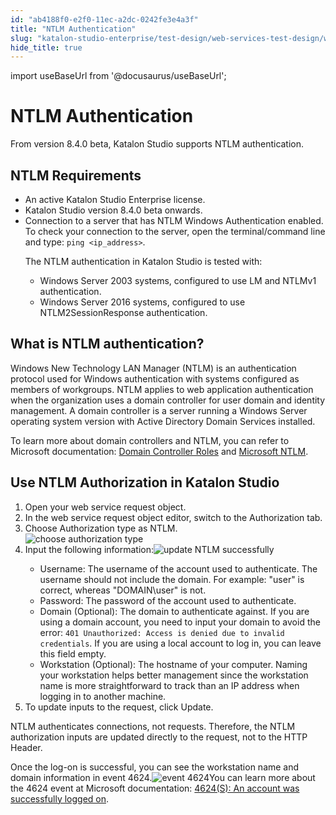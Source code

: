 ```yaml
---
id: "ab4188f0-e2f0-11ec-a2dc-0242fe3e4a3f"
title: "NTLM Authentication"
slug: "katalon-studio-enterprise/test-design/web-services-test-design/working-with-apiweb-services-project/ntlm-authentication"
hide_title: true
---
```

import useBaseUrl from '@docusaurus/useBaseUrl';


# <a id="concept-1256" class="anchor_top_offset"/><a id="ariaid-title1" class="anchor_top_offset"/>NTLM Authentication

<p xmlns="http://www.w3.org/1999/xhtml" className="shortdesc">From version 8.4.0 beta, Katalon Studio supports NTLM authentication.</p> 

## NTLM Requirements

<div xmlns="http://www.w3.org/1999/xhtml" className="p"><ul className="ul"><li className="li">An active Katalon Studio Enterprise license.</li><li className="li">Katalon Studio version 8.4.0 beta onwards.</li><li className="li">Connection to a server that has NTLM Windows Authentication enabled. To check your connection to the server, open the terminal/command line and type: <code className="ph codeph">ping &lt;ip_address&gt;</code>. <p className="p">The NTLM authentication in Katalon Studio is tested with:</p> <ul className="ul"><li className="li">Windows Server 2003 systems, configured to use LM and NTLMv1 authentication.</li><li className="li">Windows Server 2016 systems, configured to use NTLM2SessionResponse authentication.</li></ul></li></ul></div>

## <a id="concept-782" class="anchor_top_offset"/>What is NTLM authentication?

<p xmlns="http://www.w3.org/1999/xhtml" className="p">Windows New Technology LAN Manager (NTLM) is an authentication protocol used for Windows authentication with systems configured as members of workgroups. NTLM applies to web application authentication when the organization uses a domain controller for user domain and identity management. A domain controller is a server running a Windows Server operating system version with Active Directory Domain Services installed.</p> 
<p xmlns="http://www.w3.org/1999/xhtml" className="p">To learn more about domain controllers and NTLM, you can refer to Microsoft documentation: <a className="xref j-external-link" href="https://docs.microsoft.com/en-us/previous-versions/windows/it-pro/windows-server-2003/cc786438(v=ws.10)" target="_blank">Domain Controller Roles</a> and <a className="xref j-external-link" href="https://docs.microsoft.com/en-us/windows/win32/secauthn/microsoft-ntlm" target="_blank">Microsoft NTLM</a>.</p> 

## <a id="task-839" class="anchor_top_offset"/>Use NTLM Authorization in Katalon Studio

<ol xmlns="http://www.w3.org/1999/xhtml" className="ol steps"><li className="li step stepexpand"><span className="ph cmd">Open your web service request object. </span></li><li className="li step stepexpand"><span className="ph cmd">In the web service request object editor, switch to the <span className="ph uicontrol">Authorization</span> tab.</span></li><li className="li step stepexpand"><span className="ph cmd">Choose <span className="ph uicontrol">Authorization</span> type as <span className="ph uicontrol">NTLM</span>.</span><div className="itemgroup info"><img className="image" width={700} src={useBaseUrl("/9d918150-0263-11ed-a2dc-0242fe3e4a3f.png")} alt="choose authorization type" /></div></li><li className="li step stepexpand"><span className="ph cmd">Input the following information:<img className="image" width={700} src={useBaseUrl("/ab1d3810-e2f0-11ec-a2dc-0242fe3e4a3f.png")} alt="update NTLM successfully" /></span><div className="itemgroup info"><ul className="ul"><li className="li"><span className="ph uicontrol">Username</span>: The username of the account used to authenticate. The username should not include the domain. For example: "user" is correct, whereas "DOMAIN\user" is not.</li><li className="li"><span className="ph uicontrol">Password</span>: The password of the account used to authenticate.</li><li className="li"><span className="ph uicontrol">Domain (Optional)</span>: The domain to authenticate against. If you are using a domain account, you need to input your domain to avoid the error: <code className="ph codeph">401 Unauthorized: Access is denied due to invalid credentials</code>. If you are using a local account to log in, you can leave this field empty.</li><li className="li"><span className="ph uicontrol">Workstation (Optional)</span>: The hostname of your computer. Naming your workstation helps better management since the workstation name is more straightforward to track than an IP address when logging in to another machine.</li></ul></div></li><li className="li step stepexpand"><span className="ph cmd">To update inputs to the request, click <span className="ph uicontrol">Update</span>.</span></li></ol> 
<section xmlns="http://www.w3.org/1999/xhtml" className="section result">NTLM authenticates connections, not requests. Therefore, the NTLM authorization inputs are updated directly to the request, not to the HTTP Header.<p className="p">Once the log-on is successful, you can see the workstation name and domain information in event 4624.<img className="image" width={750} src={useBaseUrl("/aaf73980-e2f0-11ec-a2dc-0242fe3e4a3f.png")} alt="event 4624" />You can learn more about the 4624 event at Microsoft documentation: <a className="xref j-external-link" href="https://docs.microsoft.com/en-us/windows/security/threat-protection/auditing/event-4624" target="_blank">4624(S): An account was successfully logged on</a>.</p></section> 
